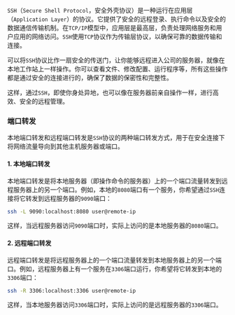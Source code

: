 `SSH`（`Secure Shell Protocol`，安全外壳协议）是一种运行在应用层（`Application Layer`）的协议。它提供了安全的远程登录、执行命令以及安全的数据通信传输机制。在`TCP/IP`模型中，应用层是最高层，负责处理网络服务和用户应用的网络访问。`SSH`使用`TCP`协议作为传输层协议，以确保可靠的数据传输和连接。

可以将`SSH`协议比作一扇安全的传送门，让你能够远程进入公司的服务器，就像在本地工作站上一样操作。你可以查看文件、修改配置、运行程序等，所有这些操作都是通过安全的连接进行的，确保了数据的保密性和完整性。

这样，通过`SSH`，即使你身处异地，也可以像在服务器前亲自操作一样，进行高效、安全的远程管理。

### 端口转发

本地端口转发和远程端口转发是`SSH`协议的两种端口转发方式，用于在安全连接下将网络流量导向到其他主机服务器或端口。

#### 1. 本地端口转发

本地端口转发是将本地服务器（即操作命令的服务器）上的一个端口流量转发到远程服务器上的另一个端口。例如，本地的`8080`端口有一个服务，你希望通过`SSH`连接将它转发到远程服务器的`9090`端口：

```bash
ssh -L 9090:localhost:8080 user@remote-ip
```

这样，当远程服务器访问`9090`端口时，实际上访问的是本地服务器的`8080`端口。

#### 2. 远程端口转发

远程端口转发是将远程服务器上的一个端口流量转发到本地服务器上的另一个端口。例如，远程服务器上有一个服务在`3306`端口运行，你希望将它转发到本地的`3306`端口：

```bash
ssh -R 3306:localhost:3306 user@remote-ip
```

这样，当本地服务器访问`3306`端口时，实际上访问的是远程服务器的`3306`端口。

